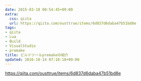 ```yaml
---
date: 2015-03-10 00:54:45+09:00
extra:
  css: qiita
  url: https://qiita.com/ousttrue/items/6d837d6daba47b51bd8e
tags:
- qiita
- Lua
- Build
- VisualStudio
- premake
title: ビルドツールpremakeの紹介
updated: 2016-10-14 07:18:18+09:00
---
```


<https://qiita.com/ousttrue/items/6d837d6daba47b51bd8e>
